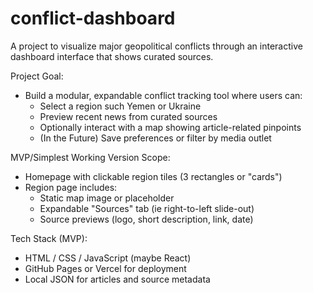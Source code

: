 # conflict-dashboard


A project to visualize major geopolitical conflicts through an interactive dashboard interface that shows curated sources.

Project Goal:
- Build a modular, expandable conflict tracking tool where users can:
  - Select a region such Yemen or Ukraine
  - Preview recent news from curated sources
  - Optionally interact with a map showing article-related pinpoints
  - (In the Future) Save preferences or filter by media outlet

MVP/Simplest Working Version Scope:
- Homepage with clickable region tiles (3 rectangles or "cards")
- Region page includes:
  - Static map image or placeholder
  - Expandable "Sources" tab (ie right-to-left slide-out)
  - Source previews (logo, short description, link, date)


Tech Stack (MVP):
- HTML / CSS / JavaScript (maybe React)
- GitHub Pages or Vercel for deployment
- Local JSON for articles and source metadata
